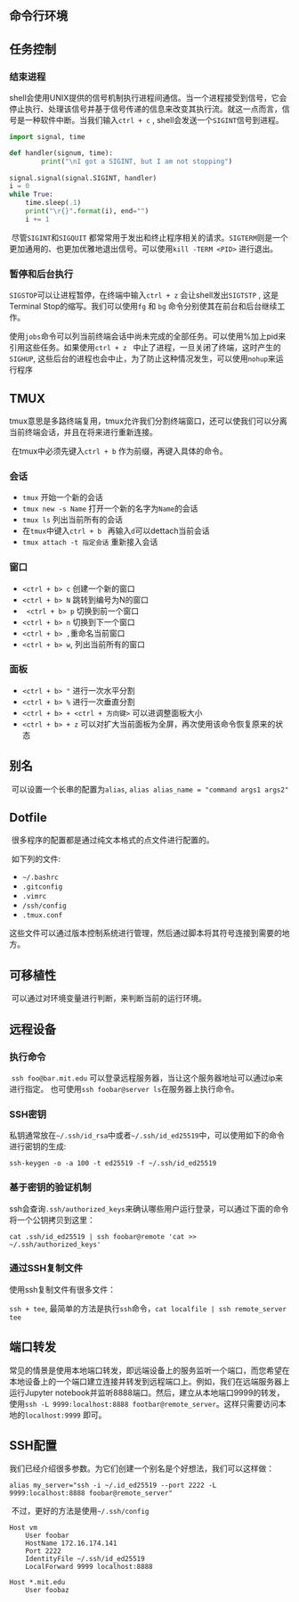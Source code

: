 ## 命令行环境

## 任务控制

### 结束进程

​	shell会使用UNIX提供的信号机制执行进程间通信。当一个进程接受到信号，它会停止执行、处理该信号并基于信号传递的信息来改变其执行流。就这一点而言，信号是一种软件中断。当我们输入`ctrl + c` , shell会发送一个`SIGINT`信号到进程。

```python
import signal, time

def handler(signum, time):
    	print("\nI got a SIGINT, but I am not stopping")
        
signal.signal(signal.SIGINT, handler)
i = 0
while True:
    time.sleep(.1)
    print("\r{}".format(i), end="")
    i += 1
```

​	尽管`SIGINT`和`SIGQUIT` 都常常用于发出和终止程序相关的请求。`SIGTERM`则是一个更加通用的、也更加优雅地退出信号。可以使用`kill -TERM <PID>` 进行退出。

### 暂停和后台执行

​	`SIGSTOP`可以让进程暂停，在终端中输入`ctrl + z` 会让shell发出`SIGTSTP` , 这是Terminal Stop的缩写。我们可以使用`fg` 和 `bg` 命令分别使其在前台和后台继续工作。

​	使用`jobs`命令可以列当前终端会话中尚未完成的全部任务。可以使用%加上pid来引用这些任务。如果使用`ctrl + z ` 中止了进程，一旦关闭了终端，这时产生的`SIGHUP`, 这些后台的进程也会中止，为了防止这种情况发生，可以使用`nohup`来运行程序

## TMUX

​	tmux意思是多路终端复用，tmux允许我们分割终端窗口，还可以使我们可以分离当前终端会话，并且在将来进行重新连接。

​	在tmux中必须先键入`ctrl + b` 作为前缀，再键入具体的命令。

### 会话

* `tmux` 开始一个新的会话
* `tmux new -s Name` 打开一个新的名字为`Name`的会话
* `tmux ls` 列出当前所有的会话
* 在`tmux`中键入`ctrl + b ` 再输入`d`可以dettach当前会话
* `tmux attach -t 指定会话` 重新接入会话

### 窗口

* `<ctrl + b> c` 创建一个新的窗口
* `<ctrl + b> N` 跳转到编号为N的窗口
* ` <ctrl + b> p` 切换到前一个窗口
* `<ctrl + b> n` 切换到下一个窗口
* `<ctrl + b> ,`重命名当前窗口
* `<ctrl + b> w`, 列出当前所有的窗口

### 面板

*  `<ctrl + b> "` 进行一次水平分割
* `<ctrl + b> %` 进行一次垂直分割
* `<ctrl + b> + <ctrl + 方向键>` 可以进调整面板大小
* `<ctrl + b> + z` 可以对扩大当前面板为全屏，再次使用该命令恢复原来的状态

## 别名

​	可以设置一个长串的配置为`alias`, `alias alias_name = "command args1 args2"`

 ## Dotfile

​	很多程序的配置都是通过纯文本格式的点文件进行配置的。

​	如下列的文件:

* `~/.bashrc` 
* `.gitconfig`
* `.vimrc`
* `/ssh/config`
* `.tmux.conf`

​	这些文件可以通过版本控制系统进行管理，然后通过脚本将其符号连接到需要的地方。

## 可移植性

​	可以通过对环境变量进行判断，来判断当前的运行环境。

## 远程设备

### 执行命令

​	`ssh foo@bar.mit.edu` 可以登录远程服务器，当让这个服务器地址可以通过ip来进行指定。 也可使用`ssh foobar@server ls`在服务器上执行命令。

 ### SSH密钥

​	私钥通常放在`~/.ssh/id_rsa`中或者`~/.ssh/id_ed25519`中，可以使用如下的命令进行密钥的生成:

```shell
ssh-keygen -o -a 100 -t ed25519 -f ~/.ssh/id_ed25519
```

### 基于密钥的验证机制

​	ssh会查询`.ssh/authorized_keys`来确认哪些用户运行登录，可以通过下面的命令将一个公钥拷贝到这里：

```shell
cat .ssh/id_ed25519 | ssh foobar@remote 'cat >> ~/.ssh/authorized_keys'
```

### 通过SSH复制文件

使用ssh复制文件有很多文件：

`ssh + tee`, 最简单的方法是执行`ssh`命令，`cat localfile | ssh remote_server tee`

## 端口转发

​	常见的情景是使用本地端口转发，即远端设备上的服务监听一个端口，而您希望在本地设备上的一个端口建立连接并转发到远程端口上。例如，我们在远端服务器上运行Jupyter notebook并监听8888端口。然后，建立从本地端口9999的转发，使用`ssh -L 9999:localhost:8888 footbar@remote_server`。这样只需要访问本地的`localhost:9999` 即可。

## SSH配置

  我们已经介绍很多参数。为它们创建一个别名是个好想法，我们可以这样做：

```shell
alias my_server="ssh -i ~/.id_ed25519 --port 2222 -L 9999:localhost:8888 foobar@remote_server"
```

​	不过，更好的方法是使用`~/.ssh/config`

```shell
Host vm
	User foobar
	HostName 172.16.174.141
	Port 2222
	IdentityFile ~/.ssh/id_ed25519
	LocalForward 9999 localhost:8888
	
Host *.mit.edu
	User foobaz
```

